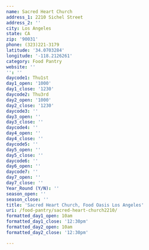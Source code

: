 ```yaml
---
name: Sacred Heart Church
address_1: 2210 Sichel Street
address_2: ''
city: Los Angeles
state: CA
zip: '90031'
phone: (323)221-3179
latitude: '34.0703284'
longitude: '-118.2126261'
category: Food Pantry
website: ''
'': ''
daycode1: Thu1st
day1_open: '1000'
day1_close: '1230'
daycode2: Thu3rd
day2_open: '1000'
day2_close: '1230'
daycode3: ''
day3_open: ''
day3_close: ''
daycode4: ''
day4_open: ''
day4_close: ''
daycode5: ''
day5_open: ''
day5_close: ''
daycode6: ''
day6_open: ''
daycode7: ''
day7_open: ''
day7_close: ''
Year_Round (Y/N): ''
season_open: ''
season_close: ''
title: 'Sacred Heart Church, Food Oasis Los Angeles'
uri: /food-pantry/sacred-heart-church2210/
formatted_day1_open: 10am
formatted_day1_close: '12:30pm'
formatted_day2_open: 10am
formatted_day2_close: '12:30pm'

---
```


